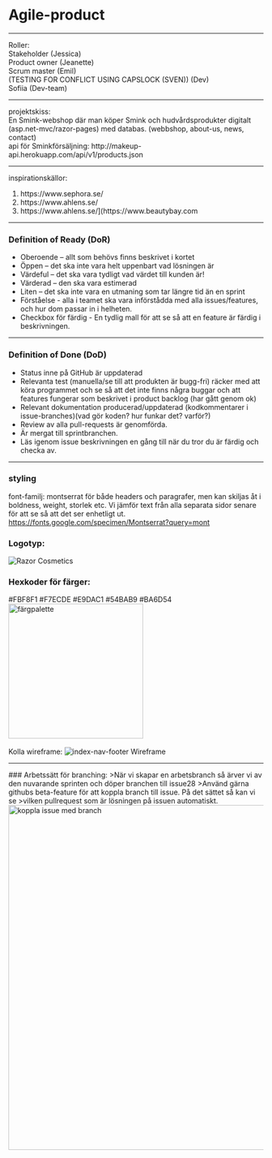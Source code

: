 # Agile-product
<hr>
Roller: <br>
Stakeholder (Jessica)
<br>
Product owner (Jeanette)
<br>
Scrum master (Emil)
<br>
(TESTING FOR CONFLICT USING CAPSLOCK (SVEN)) (Dev)
<br>
Sofiia (Dev-team)

<hr>
projektskiss:
<br>
En Smink-webshop där man köper Smink och hudvårdsprodukter digitalt (asp.net-mvc/razor-pages) med databas. (webbshop, about-us, news, contact)
<br>
api för Sminkförsäljning: http://makeup-api.herokuapp.com/api/v1/products.json

<hr>
inspirationskällor:
<br>
<ol>
<li>
  https://www.sephora.se/
  </li>
  <li>
    https://www.ahlens.se/
  </li>
   <li>
   https://www.ahlens.se/](https://www.beautybay.com
  </li>
  </ol>
  <hr>
  
  <h3>Definition of Ready (DoR)</h3>
  <ul>
  <li>
    Oberoende – allt som behövs finns beskrivet i kortet
  </li>
  <li>
    Öppen – det ska inte vara helt uppenbart vad lösningen är
  </li>
  <li>
    Värdeful – det ska vara tydligt vad värdet till kunden är!
  </li>
  <li>
    Värderad – den ska vara estimerad 
  </li>
  <li>
    Liten – det ska inte vara en utmaning som tar längre tid än en sprint
  </li>
  <li>
    Förståelse - alla i teamet ska vara införstådda med alla issues/features, och hur dom passar in i helheten.
  </li>
  <li>
    Checkbox för färdig - En tydlig mall för att se så att en feature är färdig i beskrivningen.
  </li>

  </ul>
  
  
  <hr>
  
  <h3>Definition of Done (DoD)</h3>
  <ul>
  <li>
   Status inne på GitHub är uppdaterad
  </li>
  <li>
   Relevanta test (manuella/se till att produkten är bugg-fri) räcker med att köra programmet och se så att det inte finns några buggar och att features fungerar som beskrivet i product backlog (har gått genom ok)
  </li>
  <li>
   Relevant dokumentation producerad/uppdaterad (kodkommentarer i issue-branches)(vad gör koden? hur funkar det? varför?)  
  </li>
  <li>
   Review av alla pull-requests är genomförda.
  </li>
  <li>
   Är mergat till sprintbranchen.
  </li>
  <li>
   Läs igenom issue beskrivningen en gång till när du tror du är färdig och checka av.
  </li>

  </ul>
  <hr>
  
  ### styling 
  font-familj: montserrat
  för både headers och paragrafer, men kan skiljas åt i boldness, weight, storlek etc.
  Vi jämför text från alla separata sidor senare för att se så att det ser enhetligt ut.
  https://fonts.google.com/specimen/Montserrat?query=mont
 <br>
 
  ### Logotyp: 
  ![Razor Cosmetics](https://user-images.githubusercontent.com/86913330/170215535-5b5b8680-f405-405e-a1e1-08e035328de2.png)
  <br>
 ### Hexkoder för färger: 
#FBF8F1 #F7ECDE #E9DAC1 #54BAB9 #BA6D54
<img width="266" alt="färgpalette" src="https://user-images.githubusercontent.com/86913330/170219134-d0433861-b2c8-4095-88a5-460d921f3db4.png">
<br><br>
Kolla wireframe:
![index-nav-footer Wireframe](https://user-images.githubusercontent.com/86913330/170216530-e53afde9-04d1-4471-b51b-ce7ff570acd5.png)

<hr>
### Arbetssätt för branching:
>När vi skapar en arbetsbranch så ärver vi av den nuvarande sprinten och döper branchen till issue28
>Använd gärna githubs beta-feature för att koppla branch till issue. På det sättet så kan vi se
>vilken pullrequest som är lösningen på issuen automatiskt.
<img width="680" alt="koppla issue med branch" src="https://user-images.githubusercontent.com/86913330/170217769-faf8bb0e-86c4-440e-8975-d3b0c015bfe6.png">
